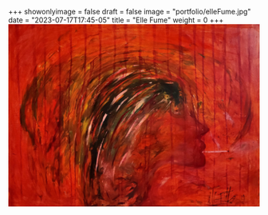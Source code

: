 +++
showonlyimage = false
draft = false
image = "portfolio/elleFume.jpg"
date = "2023-07-17T17:45-05"
title = "Elle Fume"
weight = 0
+++
![Elle Fume](elleFume.jpg?raw=true)

